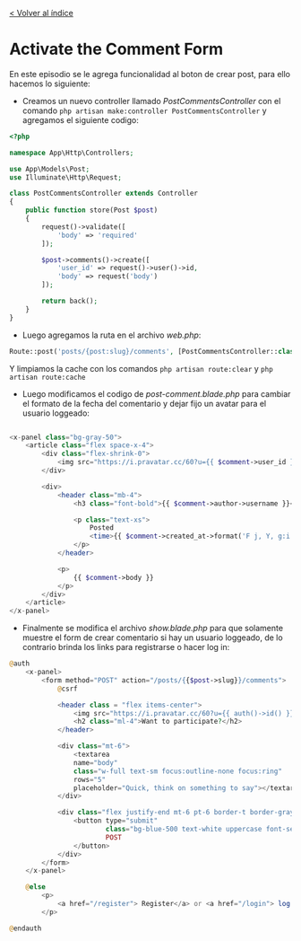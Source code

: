 [< Volver al índice](../index.md)

# Activate the Comment Form

En este episodio se le agrega funcionalidad al boton de crear post, para ello hacemos lo siguiente:

- Creamos un nuevo controller llamado *PostCommentsController* con el comando `php artisan make:controller PostCommentsController` y agregamos el siguiente codigo:

```php
<?php

namespace App\Http\Controllers;

use App\Models\Post;
use Illuminate\Http\Request;

class PostCommentsController extends Controller
{
    public function store(Post $post)
    {
        request()->validate([
            'body' => 'required'
        ]);

        $post->comments()->create([
            'user_id' => request()->user()->id,
            'body' => request('body')
        ]);

        return back();
    }
}
```

- Luego agregamos la ruta en el archivo *web.php*:

```php
Route::post('posts/{post:slug}/comments', [PostCommentsController::class, 'store']);
```

Y limpiamos la cache con los comandos `php artisan route:clear` y `php artisan route:cache`

- Luego modificamos el codigo de *post-comment.blade.php* para cambiar el formato de la fecha del comentario y dejar fijo un avatar para el usuario loggeado:

```php

<x-panel class="bg-gray-50">
    <article class="flex space-x-4">
        <div class="flex-shrink-0">
            <img src="https://i.pravatar.cc/60?u={{ $comment->user_id }}" alt="" width="60" height="60" class="rounded-xl">
        </div>

        <div>
            <header class="mb-4">
                <h3 class="font-bold">{{ $comment->author->username }}</h3>

                <p class="text-xs">
                    Posted
                    <time>{{ $comment->created_at->format('F j, Y, g:i a') }}</time>
                </p>
            </header>

            <p>
                {{ $comment->body }}
            </p>
        </div>
    </article>
</x-panel>
```

- Finalmente se modifica el archivo *show.blade.php* para que solamente muestre el form de crear comentario si hay un usuario loggeado, de lo contrario brinda los links para registrarse o hacer log in:

```php
@auth
    <x-panel>
        <form method="POST" action="/posts/{{$post->slug}}/comments">
            @csrf

            <header class = "flex items-center">
                <img src="https://i.pravatar.cc/60?u={{ auth()->id() }}" alt="" width="40" height="60" class="rounded-full">
                <h2 class="ml-4">Want to participate?</h2>
            </header>

            <div class="mt-6">
                <textarea
                name="body"
                class="w-full text-sm focus:outline-none focus:ring"
                rows="5"
                placeholder="Quick, think on something to say"></textarea>
            </div>

            <div class="flex justify-end mt-6 pt-6 border-t border-gray-200">
                <button type="submit"
                        class="bg-blue-500 text-white uppercase font-semibold text-xs py-2 px-10 rounded-2xl hover:bg-blue-600">
                        POST
                </button>
            </div>
        </form>
    </x-panel>

    @else
        <p>
            <a href="/register"> Register</a> or <a href="/login"> log in </a>to leave a comment.
        </p>

@endauth
```


